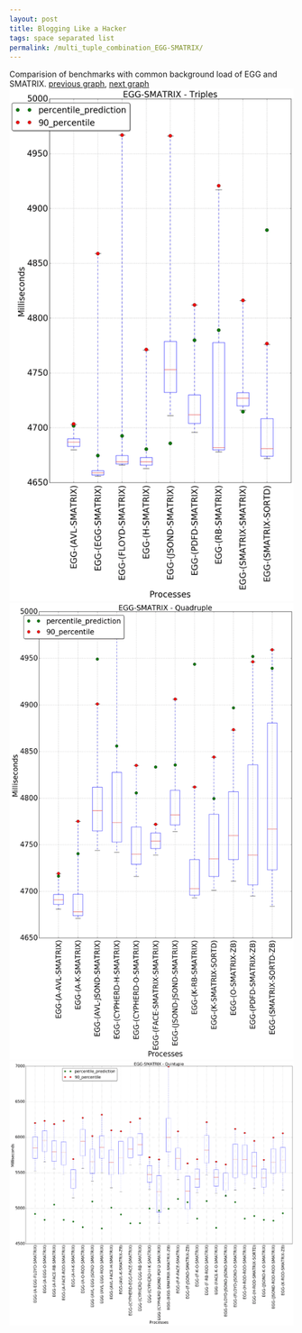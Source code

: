 ```yaml
---
layout: post
title: Blogging Like a Hacker
tags: space separated list
permalink: /multi_tuple_combination_EGG-SMATRIX/
---
```


Comparision of benchmarks with common background load of EGG and SMATRIX.
[previous graph](../multi_tuple_combination_EGG-ROD/), [next graph](../multi_tuple_combination_EGG-SORTD/)
<img src="./images/triple/EGG/EGG-SMATRIX_box.png" alt="graph figure"><img src="./images/quadruple/EGG/EGG-SMATRIX_box.png" alt="graph figure"><img src="./images/quintuple/EGG/EGG-SMATRIX_box.png" alt="graph figure">